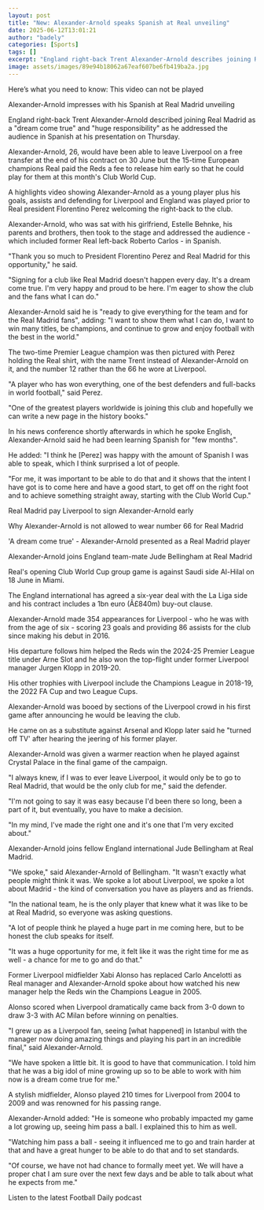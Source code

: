 ```yaml
---
layout: post
title: "New: Alexander-Arnold speaks Spanish at Real unveiling"
date: 2025-06-12T13:01:21
author: "badely"
categories: [Sports]
tags: []
excerpt: "England right-back Trent Alexander-Arnold describes joining Real Madrid as a 'dream come true' and 'huge responsibility' as he addressed the audience "
image: assets/images/89e94b18062a67eaf607be6fb419ba2a.jpg
---
```


Here’s what you need to know: This video can not be played

Alexander-Arnold impresses with his Spanish at Real Madrid unveiling

England right-back Trent Alexander-Arnold described joining Real Madrid as a "dream come true" and "huge responsibility" as he addressed the audience in Spanish at his presentation on Thursday.

Alexander-Arnold, 26, would have been able to leave Liverpool on a free transfer at the end of his contract on 30 June but the 15-time European champions Real paid the Reds a fee to release him early so that he could play for them at this month's Club World Cup.

A highlights video showing Alexander-Arnold as a young player plus his goals, assists and defending for Liverpool and England was played prior to Real president Florentino Perez welcoming the right-back to the club.

Alexander-Arnold, who was sat with his girlfriend, Estelle Behnke, his parents and brothers, then took to the stage and addressed the audience - which included former Real left-back Roberto Carlos - in Spanish.

"Thank you so much to President Florentino Perez and Real Madrid for this opportunity," he said.

"Signing for a club like Real Madrid doesn't happen every day. It's a dream come true. I'm very happy and proud to be here. I'm eager to show the club and the fans what I can do."

Alexander-Arnold said he is "ready to give everything for the team and for the Real Madrid fans", adding: "I want to show them what I can do, I want to win many titles, be champions, and continue to grow and enjoy football with the best in the world."

The two-time Premier League champion was then pictured with Perez holding the Real shirt, with the name Trent instead of Alexander-Arnold on it, and the number 12 rather than the 66 he wore at Liverpool.

"A player who has won everything, one of the best defenders and full-backs in world football," said Perez.

"One of the greatest players worldwide is joining this club and hopefully we can write a new page in the history books."

In his news conference shortly afterwards in which he spoke English, Alexander-Arnold said he had been learning Spanish for "few months".

He added: "I think he [Perez] was happy with the amount of Spanish I was able to speak, which I think surprised a lot of people.

"For me, it was important to be able to do that and it shows that the intent I have got is to come here and have a good start, to get off on the right foot and to achieve something straight away, starting with the Club World Cup."

Real Madrid pay Liverpool to sign Alexander-Arnold early

Why Alexander-Arnold is not allowed to wear number 66 for Real Madrid

'A dream come true' - Alexander-Arnold presented as a Real Madrid player

Alexander-Arnold joins England team-mate Jude Bellingham at Real Madrid 

Real's opening Club World Cup group game is against Saudi side Al-Hilal on 18 June in Miami.

The England international has agreed a six-year deal with the La Liga side and his contract includes a 1bn euro (Â£840m) buy-out clause.

Alexander-Arnold made 354 appearances for Liverpool - who he was with from the age of six - scoring 23 goals and providing 86 assists for the club since making his debut in 2016.

His departure follows him helped the Reds win the 2024-25 Premier League title under Arne Slot and he also won the top-flight under former Liverpool manager Jurgen Klopp in 2019-20.

His other trophies with Liverpool include the Champions League in 2018-19, the 2022 FA Cup and two League Cups.

Alexander-Arnold was booed by sections of the Liverpool crowd in his first game after announcing he would be leaving the club.

He came on as a substitute against Arsenal and Klopp later said he "turned off TV' after hearing the jeering of his former player.

Alexander-Arnold was given a warmer reaction when he played against Crystal Palace in the final game of the campaign.

"I always knew, if I was to ever leave Liverpool, it would only be to go to Real Madrid, that would be the only club for me," said the defender.

"I'm not going to say it was easy because I'd been there so long, been a part of it, but eventually, you have to make a decision.

"In my mind, I've made the right one and it's one that I'm very excited about."

Alexander-Arnold joins fellow England international Jude Bellingham at Real Madrid.

"We spoke," said Alexander-Arnold of Bellingham. "It wasn't exactly what people might think it was. We spoke a lot about Liverpool, we spoke a lot about Madrid - the kind of conversation you have as players and as friends.

"In the national team, he is the only player that knew what it was like to be at Real Madrid, so everyone was asking questions.

"A lot of people think he played a huge part in me coming here, but to be honest the club speaks for itself.

"It was a huge opportunity for me, it felt like it was the right time for me as well - a chance for me to go and do that."

Former Liverpool midfielder Xabi Alonso has replaced Carlo Ancelotti as Real manager and Alexander-Arnold spoke about how watched his new manager help the Reds win the Champions League in 2005.

Alonso scored when Liverpool dramatically came back from 3-0 down to draw 3-3 with AC Milan before winning on penalties.

"I grew up as a Liverpool fan, seeing [what happened] in Istanbul with the manager now doing amazing things and playing his part in an incredible final," said Alexander-Arnold.

"We have spoken a little bit. It is good to have that communication. I told him that he was a big idol of mine growing up so to be able to work with him now is a dream come true for me."

A stylish midfielder, Alonso played 210 times for Liverpool from 2004 to 2009 and was renowned for his passing range.  

Alexander-Arnold added: "He is someone who probably impacted my game a lot growing up, seeing him pass a ball. I explained this to him as well.

"Watching him pass a ball - seeing it influenced me to go and train harder at that and have a great hunger to be able to do that and to set standards.

"Of course, we have not had chance to formally meet yet. We will have a proper chat I am sure over the next few days and be able to talk about what he expects from me."

Listen to the latest Football Daily podcast


